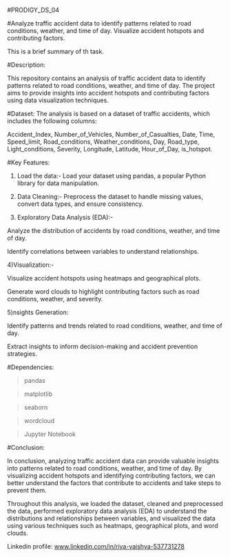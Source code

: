 #PRODIGY_DS_04

#Analyze traffic accident data to identify patterns related to road conditions, weather, and time of day. Visualize accident hotspots and contributing factors.

This is a brief summary of th task.

#Description:

This repository contains an analysis of traffic accident data to identify patterns related to road conditions, weather, and time of day. The project aims to provide insights into accident hotspots and contributing factors using data visualization techniques.

#Dataset:
The analysis is based on a dataset of traffic accidents, which includes the following columns:

Accident_Index,
Number_of_Vehicles,
Number_of_Casualties,
Date,
Time,
Speed_limit,
Road_conditions,
Weather_conditions,
Day,
Road_type,
Light_conditions,
Severity,
Longitude,
Latitude,
Hour_of_Day,
is_hotspot.

#Key Features:

1) Load the data:- Load your dataset using pandas, a popular Python library for data manipulation.

2) Data Cleaning:- Preprocess the dataset to handle missing values, convert data types, and ensure consistency.
 
3) Exploratory Data Analysis (EDA):-
 
Analyze the distribution of accidents by road conditions, weather, and time of day.

Identify correlations between variables to understand relationships.

4)Visualization:-

Visualize accident hotspots using heatmaps and geographical plots.

Generate word clouds to highlight contributing factors such as road conditions, weather, and severity.

5)nsights Generation:

Identify patterns and trends related to road conditions, weather, and time of day.

Extract insights to inform decision-making and accident prevention strategies.

#Dependencies: 

>pandas

>matplotlib

>seaborn

>wordcloud

>Jupyter Notebook

#Conclusion:

In conclusion, analyzing traffic accident data can provide valuable insights into patterns related to road conditions, weather, and time of day. By visualizing accident hotspots and identifying contributing factors, we can better understand the factors that contribute to accidents and take steps to prevent them.

Throughout this analysis, we loaded the dataset, cleaned and preprocessed the data, performed exploratory data analysis (EDA) to understand the distributions and relationships between variables, and visualized the data using various techniques such as heatmaps, geographical plots, and word clouds.

Linkedin profile: www.linkedin.com/in/riya-vaishya-537731278
